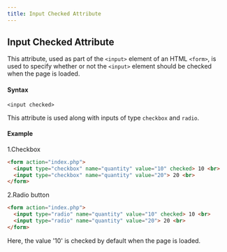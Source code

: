```yaml
---
title: Input Checked Attribute
---
```

## Input Checked Attribute

This attribute, used as part of the ```<input>``` element of an HTML ```<form>```, is used to specify whether or not the ```<input>``` element should be checked when the page is loaded.

#### Syntax
```<input checked>```

This attribute is used along with inputs of type ```checkbox``` and ```radio```.

#### Example

1.Checkbox
```html
<form action="index.php">
  <input type="checkbox" name="quantity" value="10" checked> 10 <br>
  <input type="checkbox" name="quantity" value="20"> 20 <br>
</form>  
```

2.Radio button
```html
<form action="index.php">
  <input type="radio" name="quantity" value="10" checked> 10 <br> 
  <input type="radio" name="quantity" value="20"> 20 <br>
</form>  
```
Here, the value '10' is checked by default when the page is loaded.
